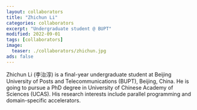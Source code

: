 ```yaml
---
layout: collaborators
title: "Zhichun Li"
categories: collaborators
excerpt: "Undergraduate student @ BUPT"
modified: 2022-09-01
tags: [collaborators]
image:
  teaser: ./collaborators/zhichun.jpg
ads: false
---
```


Zhichun Li (李治淳) is a final-year undergraduate student at Beijing University of Posts and Telecommunications (BUPT), Beijing, China. He is going to pursue a PhD degree in University of Chinese Academy of Sciences (UCAS). His research interests include parallel programming and domain-specific accelerators.